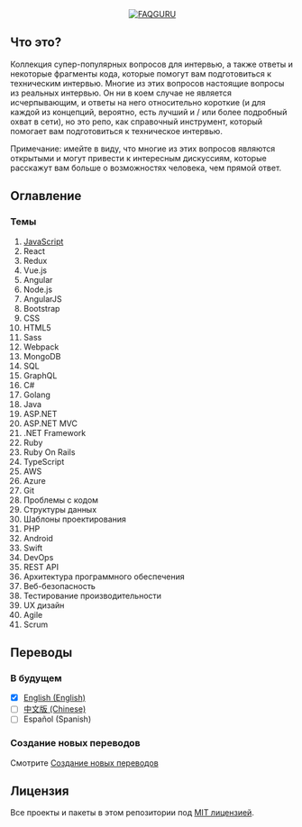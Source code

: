 <div align="center">
  <a href="https://github.com/FAQGURU">
    <img src="../../assets/readme.svg" alt="FAQGURU" />
  </a>
</div>

## Что это?

Коллекция супер-популярных вопросов для интервью, а также ответы и некоторые фрагменты кода, которые помогут вам подготовиться к техническим интервью. Многие из этих вопросов настоящие вопросы из реальных интервью. Он ни в коем случае не является исчерпывающим, и ответы на него относительно короткие (и для каждой из концепций, вероятно, есть лучший и / или более подробный охват в сети), но это репо, как справочный инструмент, который помогает вам подготовиться к техническое интервью.

Примечание: имейте в виду, что многие из этих вопросов являются открытыми и могут привести к интересным дискуссиям, которые расскажут вам больше о возможностях человека, чем прямой ответ.

## Оглавление

### Темы

1. [JavaScript](javascript.md)
2. React
3. Redux
4. Vue.js
5. Angular
6. Node.js
7. AngularJS
8. Bootstrap
9. CSS
10. HTML5
11. Sass
12. Webpack
13. MongoDB
14. SQL
15. GraphQL
16. C#
17. Golang
18. Java
19. ASP.NET
20. ASP.NET MVC
21. .NET Framework
22. Ruby
23. Ruby On Rails
24. TypeScript
25. AWS
26. Azure
27. Git
28. Проблемы с кодом
29. Структуры данных
30. Шаблоны проектирования
31. PHP
32. Android
33. Swift
34. DevOps
35. REST API
36. Архитектура программного обеспечения
37. Веб-безопасность
38. Тестирование производительности
39. UX дизайн
40. Agile
41. Scrum

## Переводы

### В будущем

- [x] [English (English)](../../readme.md)
- [ ] [中文版 (Chinese)](../zh/readme.md)
- [ ] Español (Spanish)

### Создание новых переводов

Смотрите [Создание новых переводов](../../CONTRIBUTING.md#Translations)

## Лицензия

Все проекты и пакеты в этом репозитории под [MIT лицензией](../../LICENSE).
